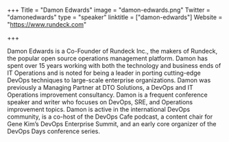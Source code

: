 +++
Title = "Damon Edwards"
image = "damon-edwards.png"
Twitter = "damonedwards"
type = "speaker"
linktitle = ["damon-edwards"]
Website = "https://www.rundeck.com"

+++

Damon Edwards is a Co-Founder of Rundeck Inc., the makers of Rundeck, the popular open source operations management platform. Damon has spent over 15 years working with both the technology and business ends of IT Operations and is noted for being a leader in porting cutting-edge DevOps techniques to large-scale enterprise organizations. Damon was previously a Managing Partner at DTO Solutions, a DevOps and IT Operations improvement consultancy. Damon is a frequent conference speaker and writer who focuses on DevOps, SRE, and Operations improvement topics. Damon is active in the international DevOps community, is a co-host of the DevOps Cafe podcast, a content chair for Gene Kim’s DevOps Enterprise Summit, and an early core organizer of the DevOps Days conference series.